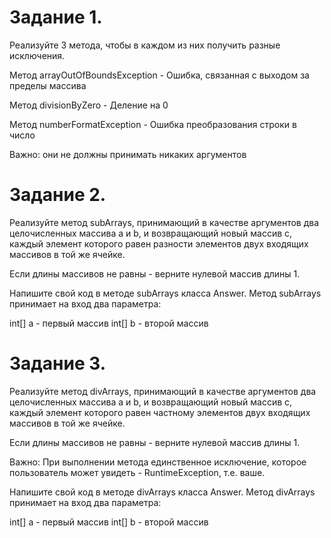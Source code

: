 # Задание 1.
Реализуйте 3 метода, чтобы в каждом из них получить разные исключения.

Метод arrayOutOfBoundsException - Ошибка, связанная с выходом за пределы массива

Метод divisionByZero - Деление на 0

Метод numberFormatException - Ошибка преобразования строки в число

Важно: они не должны принимать никаких аргументов

# Задание 2.

Реализуйте метод subArrays, принимающий в качестве аргументов два целочисленных массива a и b, и возвращающий новый массив c, каждый элемент которого равен разности элементов двух входящих массивов в той же ячейке.

Если длины массивов не равны - верните нулевой массив длины 1.

Напишите свой код в методе subArrays класса Answer. Метод subArrays принимает на вход два параметра:

int[] a - первый массив
int[] b - второй массив

# Задание 3.

Реализуйте метод divArrays, принимающий в качестве аргументов два целочисленных массива a и b, и возвращающий новый массив с, каждый элемент которого равен частному элементов двух входящих массивов в той же ячейке.

Если длины массивов не равны - верните нулевой массив длины 1.

Важно: При выполнении метода единственное исключение, которое пользователь может увидеть - RuntimeException, т.е. ваше.

Напишите свой код в методе divArrays класса Answer. Метод divArrays принимает на вход два параметра:

int[] a - первый массив
int[] b - второй массив